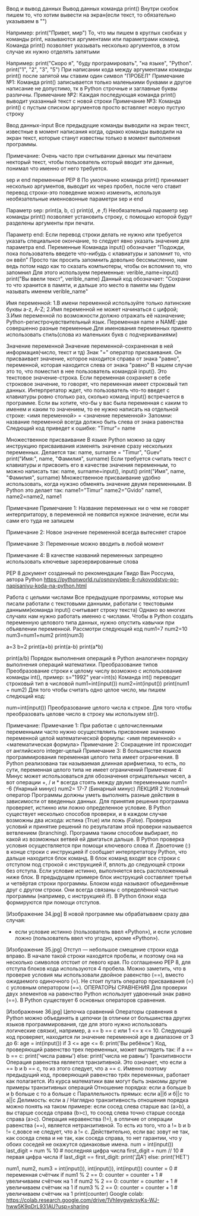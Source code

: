 Ввод и вывод данных
Вывод данных команда print()
Внутри скобок пишем то, что хотим вывести на экран(если текст, то обязательно указываем в "")

Например:
print("Привет, мир")
То, что мы пишем в круглых скобках у команды print, называются аргументами или параметрами команд.
Команда print() позволяет указывать несколько аргументов, в этом случае их нужно отделять запятыми

Например:
print("Скоро я", "буду програмировать", "на языке", "Python".
print("1", "2", "3", "5")
При написании кода между аргументами команды print() после запятой мы ставим один символ "ПРОБЕЛ"
Примечание №1:
Команда print() записывается только маленькими буквами и другое написание не допустимо, тк в Python строчные и заглавные буквы различны.
Примечание №2:
Каждая последующая команда print() выводит указанный текст с новой строки
Примечание №3:
Команда print() с пустым списком аргументов просто вставляет новую пустую строку

Ввод данных-input
Все предыдущие команды выводили на экран текст, известные в момент написания когда, однако команды выводили на экран текст, которые станут известны только в момент выполнения программы.

Примечание:
Очень часто при считывании данных мы печатаем некторый текст, чтобы пользователь который вводит эти данные, понимал что именно от него требуется.

sep и end переменные PEP 8
По умолчанию команда print() принимает несколько аргументов, выводит их через пробел, после чего ставит перевод строки-это поведение можно изменить, используя необязательные именновонные параметри sep и end

Параметр sep:
print(a, b, c)
print(d, ,e ,f)
Необязательный параметр sep команды print() позволяет установить строку, с помощью которой будут разделены аргументы при печати.

Параметр end:
Если перевод строки делать не нужно или требуется указать специальное окончание, то следует явно указать значение для параметра end.
Переменные
Команада input() обозначает "Подожди, пока пользователь введете что-нибудь с клавиатуры и запомнит то, что он ввёл"
Просто так просить запомнить довольно бессмысленно, нам ведь потом надо как то сказать компьютеры, чтобы он вспомнил то, что запомнил
Для этого используем переменные:
verible_name=input()
print("Вы ввели текст", verible_name)
Данный код обозначает: "Сохрани то что хранится в памяти, и дальше это место в памяти мы будем называть именем verible_name"

Имя переменной:
1.В имени переменной используйте только латинские буквы a-z, A-Z;
2.Имя переменной не может начинаться с цифрой;
3.Имя переменной по возможности должно отражать её назначение;
Python-регистрочувствительный язык. Переменная name и NAME-две совершенно разные переменные.Для именования переменных принято использовать стиль(слова из маленьких букв с подчеркиваниями)

Значение переменной
Значение переменной-сохраненная в ней информация(число, текст и тд)
Знак "=" оператор присваивания. Он присваивает значение, которое находится справа от знака "равно", переменной, которая находится слева от знака "равно"
В нашем случае это то, что поместил в нее пользователь командой input(). Это текстовое значение-строка.
Если переменная сохраняет в себе строковое значение, то говорят, что переменная имеет строковый тип данных.
Интерпретатор ждет, что пользователь что-то введет с клавиатуры ровно столько раз, сколько команд input() встречается в программе.
Если вы хотите, что-бы у вас была переменная с каким то именем и каким то значением, то ее нужно написать на отдельной строке: <имя переменной> = <значение переменной>
Запомни:
название переменной всегда должно быть слева от знака равенства
Следющий код приведет к ошибке: "Timur"= name

Множественное присваивание
В языке Python можно за одну инструкцию присваивания изменять значение сразу нескольких переменных. Делается так:
name, surname = "Timur", "Guev"
print("Имя:", name, "Фамилия", surname)
Если требуется считать текст с клавиатуры и присвоить его в качестве значения переменным, то можно написать так:
name, surname=input(), input()
print("Имя", name, "Фамилия", surname)
Множественное присваивание удобно использовать, когда нужзно обменять значение двумя переменными. В Python это делает так:
name1="Timur"
name2="Gvido"
name1, name2=name2, name1

Примечание
Примечание 1:
Название переменных ни о чем не говорят интерпритатору, в переменной не появится нужное значение, если мы сами его туда не запишем

Примечание 2:
Новое значение переменной всегда вытесняет старое

Примечание 3:
Переменные можно вводить в любой момент

Примечание 4:
В качестве названий переменных запрещено использовать ключевые зарезервированные слова

PEP 8 документ созданный по рекомендации Гвидо Ван Россума, автора Python
https://pythonworld.ru/osnovy/pep-8-rukovodstvo-po-napisaniyu-koda-na-python.html

Работа с целыми числами
Все предыдущие программы, которые мы писали работали с текстовыми данными, работали с текстовыми данными(команда input() считывает строку текста)
Однако во многих случаях нам нужно работать именно с числами. Чтобы в Python создать переменную целового типа данных, нужно опустить кавычки при объявлении переменной. Рассмотри следующий код
num1=7
num2=10
num3=num1+num2
print(num3)

a=3
b=2
print(a+b)
print(a-b)
print(a*b)

print(a/b)
Порядок выполнения операций в Python аналогичен порядку выполнения операций математики.
Преобразование типов
Преобразование строки к целому числу возможно с использование команды int(), пример:
s="1992"
year=int(s)
Команда int() переводит строковый тип в числовой
num1=int(input())
num2=int(input())
print(num1 + num2)
Для того чтобы считать одно целое число, мы пишем следющий код:

num=int(input())
Преобразование целого числа к стркое. Для того чтобы преобразовать целове число в строку мы используем str().

Примечание:
Примечание 1:
При работае с целочисленными переменными часто нужно осуществляить присвоение значению переменной целой математической формулы:
<имя переменной> = <математическая формула>
Примечание 2:
Сокращение int происходит от английского integer-целый
Примечание 3:
В большинстве языков программирования переменная целого типа имеет ограничения. В Python реализована так называемая длинная арифметика, то есть, по сути, переменная целого типа не имеет ограничений
Примечение 4:
Минус может использоваться для обозначения отрицательных чисел, а вот операции +, / и * всегда стоять между двумя переменными
num1= -6 (Унарный минус)
num2= 17-7 (Бинарный минус)
                                         ЛЕКЦИЯ 2
Условный оператор 
Программы должны уметь выполнять разные действия в зависимости от введенных данных. Для принятия решения программа проверяет, истинно или ложно определенное условие.
В Python существует несколько способов проверки, и в каждом случае возможны два исхода: истина (True) или ложь (False).
Проверка условий и принятие решений по результатам этой проверки называется ветвлением (branching). Программа таким способом выбирает, по какой из возможных ветвей ей двигаться дальше.
В Python проверка условия осуществляется при помощи ключевого слова if.
Двоеточие (:) в конце строки с инструкцией if сообщает интерпретатору Python, что дальше находится блок команд. В блок команд входят все строки с отступом под строкой с инструкцией if, вплоть до следующей строки без отступа.
Если условие истинно, выполняется весь расположенный ниже блок. В предыдущем примере блок инструкций составляет третья и четвёртая строки программы.
Блоком кода называют объединённые друг с другом строки. Они всегда связаны с определённой частью программы (например, с инструкцией if). В Python блоки кода формируются при помощи отступов.

[Изображение 34.jpg]
В новой программе мы обрабатываем сразу два случая:
- если условие истинно (пользователь ввел «Python»), 
и если условие ложно (пользователь ввел что угодно, кроме «Python»).

[Изображение 35.jpg]
Отступ — небольшое смещение строки кода вправо. В начале такой строки находятся пробелы, и поэтому она на несколько символов отстоит от левого края.
По соглашению PEP 8, для отступа блоков кода используются 4 пробела.
Можно заметить, что в проверке условия мы использовали двойное равенство (==), вместо ожидаемого одиночного (=). Не стоит путать оператор присваивания (=) с условным оператором (==).
                       ОПЕРАТОРЫ СРАВНЕНИЯ
Для проверки двух элементов на равенство Python использует удвоенный знак равно (==).
В Python существует 6 основных операторов сравнения.

[Изображение 36.jpg]
                          Цепочка сравнений
Операторы сравнения в Python можно объединять в цепочки (в отличии от большинства других языков программирования, где для этого нужно использовать логические связки), например, a == b == c или 1 <= x <= 10. Следующий код проверяет, находится ли значение переменной age в диапазоне от 3 до 6:
age = int(input())
if 3 <= age <= 6:
    print('Вы ребёнок')
Код, проверяющий равенство трех переменных, может выглядеть так:
if a == b == c:
    print('числа равны')
else:
    print('числа не равны')
                        Транзитивности
Операция равенства является транзитивной. Это означает, что если a == b и b == c, то из этого следует, что a == c. Именно поэтому предыдущий код, проверяющий равенство трёх переменных, работает как полагается. 
Из курса математики вам могут быть знакомы другие примеры транзитивных операций
Отношение порядка: если а больше b и b больше с то а больше c
Параллельность прямых: если а||б и б||с то а||с
Делимость: если а /
Наглядно транзитивность отношения порядка можно понять на таком примере: если сосед слева старше вас  (a>b), а вы старше соседа справа  (b>c), то сосед слева точно старше соседа справа (a>c).
Операция неравенства (!=), в отличие от операции равенства (==), является нетранзитивной. То есть из того, что a != b и b != c,вовсе не следует, что a != c. Действительно, если вас зовут не так, как соседа слева и не так, как соседа справа, то нет гарантии, что у обоих соседей не окажутся одинаковые имена.
num = int(input())
last_digit = num % 10    # последняя цифра числа
first_digit = num // 10  # первая цифра числа
if last_digit == first_digit:
    print('ДА')
else:
   print('НЕТ')

num1, num2, num3 = int(input()), int(input()), int(input())
counter = 0  # переменная счётчик
if num1 % 2 == 0:
    counter = counter + 1  # увеличиваем счётчик на 1
if num2 % 2 == 0:
    counter = counter + 1  # увеличиваем счётчик на 1
if num3 % 2 == 0:
    counter = counter + 1  # увеличиваем счётчик на 1
print(counter)
Google colab: https://colab.research.google.com/drive/1VhIeygwkrsyKs-WJ-hww5K9qDrL931AU?usp=sharing
